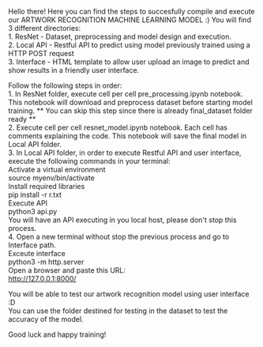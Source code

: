 Hello there!
Here you can find the steps to succesfully compile and execute our ARTWORK RECOGNITION MACHINE LEARNING MODEL :)
You will find 3 different directories:<br />
    1. ResNet - Dataset, preprocessing and model design and execution.<br />
    2. Local API - Restful API to predict using model previously trained using a HTTP POST request<br />
    3. Interface - HTML template to allow user upload an image to predict and show results in a friendly user interface.<br />

Follow the following steps in order:<br />
    1. In ResNet folder, execute cell per cell pre_processing.ipynb notebook. This notebook will download and preprocess dataset before starting model training.
    ** You can skip this step since there is already final_dataset folder ready **<br />
    2. Execute cell per cell resnet_model.ipynb notebook. Each cell has comments explaining the code. This notebook will save the final model in Local API folder.<br />
    3. In Local API folder, in order to execute Restful API and user interface, execute the following commands in your terminal:<br />
        Activate a virtual environment<br />
            source myenv/bin/activate <br />
        Install required libraries<br />
            pip install -r r.txt<br />
        Execute API<br />
            python3 api.py <br />
    You will have an API executing in you local host, please don't stop this process.<br />
    4. Open a new terminal without stop the previous process and go to Interface path.<br />
        Exceute interface<br />
            python3 -m http.server<br />
        Open a browser and paste this URL:<br />
            http://127.0.0.1:8000/<br />

You will be able to test our artwork recognition model using user interface :D<br />
You can use the folder destined for testing in the dataset to test the accuracy of the model.<br />

Good luck and happy training!


